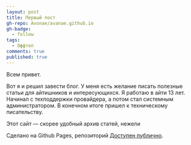 ```yaml
---
layout: post
title: Первый пост
gh-repo: Avonae/avanae.github.io
gh-badge:
  - follow
tags:
  - Оффтоп
comments: true
published: true
---
```


Всем привет.

Вот я и решил завести блог. У меня есть желание писать полезные статьи для айтишников и интересующихся.
Я работаю в айти 13 лет. Начинал с техподдержки провайдера, а потом стал системным администратором. В конечном итоге пришел к техническому писательству. 

Этот сайт — скорее удобный архив статей, нежели 

Сделано на Github Pages, репозиторий [Доступен публично](https://github.com/Avonae/Blog).